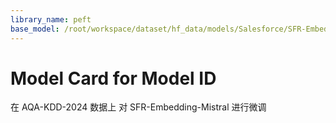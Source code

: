```yaml
---
library_name: peft
base_model: /root/workspace/dataset/hf_data/models/Salesforce/SFR-Embedding-Mistral/
---
```


# Model Card for Model ID

在 AQA-KDD-2024 数据上 对 SFR-Embedding-Mistral 进行微调